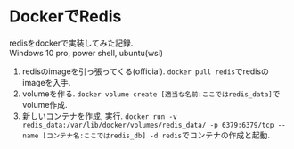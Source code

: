 # DockerでRedis
redisをdockerで実装してみた記録.  
Windows 10 pro, power shell, ubuntu(wsl)
1. redisのimageを引っ張ってくる(official). `docker pull redis`でredisのimageを入手.
2. volumeを作る. `docker volume create [適当な名前:ここではredis_data]`でvolume作成.
3. 新しいコンテナを作成, 実行. `docker run -v redis_data:/var/lib/docker/volumes/redis_data/ -p 6379:6379/tcp --name [コンテナ名:ここではredis_db] -d redis`でコンテナの作成と起動.

